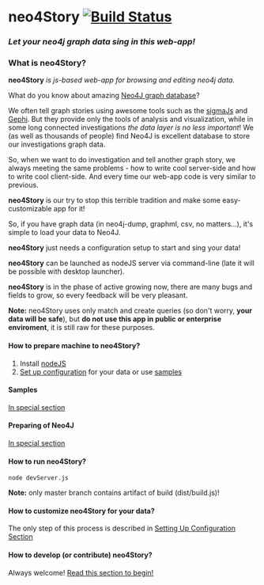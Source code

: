 # neo4Story [![Build Status](https://travis-ci.org/EmpireFallsTechnologies/neo4Story.svg?branch=master)](https://travis-ci.org/EmpireFallsTechnologies/neo4Story)

### *Let your neo4j graph data sing in this web-app!*

### What is neo4Story?

**neo4Story** *is js-based web-app for browsing and editing neo4j data*.

What do you know about amazing [Neo4J graph database](https://neo4j.com)?

We often tell graph stories using awesome tools such as the [sigmaJs](https://github.com/jacomyal/sigma.js) 
and [Gephi](https://gephi.org/). 
But they provide only the tools of analysis and visualization, while in some long connected investigations
 *the data layer is no less important*! 
We (as well as thousands of people) find Neo4J is excellent database to store our investigations graph data. 

So, when we want to do investigation and tell another graph story, we always meeting the same problems - how to write cool server-side
 and how to write cool client-side. And every time our web-app code is very similar to previous.
 
**neo4Story** is our try to stop this terrible tradition and make some easy-customizable app for it!

So, if you have graph data (in neo4j-dump, graphml, csv, no matters...), it's simple to load your data to Neo4J.

**neo4Story** just needs a configuration setup to start and sing your data!

**neo4Story** can be launched as nodeJS server via command-line (late it will be possible with desktop launcher).

**neo4Story** is in the phase of active growing now, there are many bugs and fields to grow,
 so every feedback will be very pleasant.
   
**Note:** neo4Story uses only match and create queries (so don't worry, **your data will be safe**), but **do not use this app in public or enterprise enviroment**, it is still raw for these purposes.

#### How to prepare machine to neo4Story?

1. Install [nodeJS](https://nodejs.org/en/)
2. [Set up configuration](CONFIG.md) for your data or use [samples](samples/README.md)

#### Samples

[In special section](samples/README.md)

#### Preparing of Neo4J

[In special section](DOCS/NEO4J.md)

#### How to run neo4Story?

```
node devServer.js
```

**Note:** only master branch contains artifact of build (dist/build.js)!

#### How to customize neo4Story for your data?

The only step of this process is described in
 [Setting Up Configuration Section](DOCS/CONFIG.md)


#### How to develop (or contribute) neo4Story?

Always welcome! [Read this section to begin!](DOCS/DEVELOP.md)



